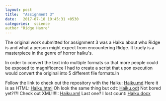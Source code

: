 ```yaml
---
layout: post
title:  "Assignment 3"
date:   2017-07-18 19:45:31 +0530
categories:  science
author "Ridge Hamre"
---
```

The original work submitted for assignment 3 was a Haiku about who Ridge is and what a person might expect from encountering Ridge. It truely is a masterpiece in the genre of horror haiku's.

In order to convert the text into multiple formats so that more people could be exposed to magnificence I had to create a script that upon execution would convert the original into 5 different file formats.In

Follow the link to check out the repository with the Haiku: <a href="https://github.com/Ridge-Hamre/convert-documents/blob/master/haiku.md">Haiku.md</a>
Here it is as HTML: <a href="https://github.com/Ridge-Hamre/convert-documents/blob/master/haiku.html">Haiku.html</a>
Oh look the same thing but odt: <a href="https://github.com/Ridge-Hamre/convert-documents/blob/master/haiku.odt">Haiku.odt</a> 
Not bored yet?!?! Check out XML!!!!!: <a href="https://github.com/Ridge-Hamre/convert-documents/blob/master/haiku.xml">Haiku.xml</a> 
Last one? I lost count: <a href="https://github.com/Ridge-Hamre/convert-documents/blob/master/haiku.docx">Haiku.docx</a> 
